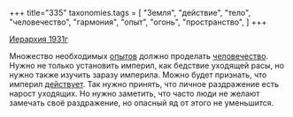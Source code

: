 +++
title="335"
taxonomies.tags = [
 "Земля",
 "действие",
 "тело",
 "человечество",
 "гармония",
 "опыт",
 "огонь",
 "пространство",
]
+++

[Иерархия 1931г](/agni/1931)

Множество необходимых [опытов](/tags/опыт) должно проделать [человечество](/tags/человечество). Нужно не только установить империл, как бедствие уходящей расы, но нужно также изучить заразу империла. Можно будет признать, что империл [действует](/tags/огонь). Так нужно принять, что личное раздражение есть нарост уходящих. Но нужно заметить, что часто люди не желают замечать своё раздражение, но опасный яд от этого не уменьшится.   

